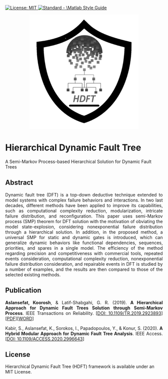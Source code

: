 <p align="left"> </p>

 <a href="https://opensource.org/licenses/MIT"><img src="https://img.shields.io/badge/License-MIT-yellow.svg" alt="License: MIT">
  <a href="https://standardjs.com"><img src="https://img.shields.io/badge/code_style-standard-brightgreen.svg" alt="Standard - \Matlab Style Guide"></a>

<p align="center">
 <img src="https://github.com/koo-ec/Hierarchical-Dynamic-Fault-Tree/blob/master/Pictures/HDFT_Logo.png" alt="HDFT_Logo"> </p>
 
# Hierarchical Dynamic Fault Tree
A Semi-Markov Process-based Hierarchical Solution for Dynamic Fault Trees

## Abstract
<p align="justify">Dynamic fault tree (DFT) is a top-down deductive technique extended to model systems with complex failure behaviors and interactions. In two last decades, different methods have been applied to improve its capabilities, such as computational complexity reduction, modularization, intricate failure distribution, and reconfiguration. This paper uses semi-Markov process (SMP) theorem for DFT solution with the motivation of obviating the model state-explosion, considering nonexponential failure distribution through a hierarchical solution. In addition, in the proposed method, a universal SMP for static and dynamic gates is introduced, which can generalize dynamic behaviors like functional dependencies, sequences, priorities, and spares in a single model. The efficiency of the method regarding precision and competitiveness with commercial tools, repeated events consideration, computational complexity reduction, nonexponential failure distribution consideration, and repairable events in DFT is studied by a number of examples, and the results are then compared to those of the selected existing methods.</p>

## Publication
<p align="justify"> <b>Aslansefat, Koorosh</b>, & Latif-Shabgahi, G. R. (2019). <b>A Hierarchical Approach for Dynamic Fault Trees Solution through Semi-Markov Process</b>. IEEE Transactions on Reliability. [<a href="https://doi.org/10.1109/TR.2019.2923893">DOI: 10.1109/TR.2019.2923893</a>][<a href = "https://github.com/koo-ec/Hierarchical-Dynamic-Fault-Tree/blob/master/Documents/A%20Hierarchical%20Approach%20for%20Dynamic%20Fault%20Trees%20Solution%20through%20Semi-Markov%20Process_Author_Version.pdf">PDF</a>][<a href = "https://github.com/koo-ec/Hierarchical-Dynamic-Fault-Tree/blob/master/Documents/A%20Hierarchical%20Approach%20for%20Dynamic%20Fault%20Trees%20Solution%20through%20Semi-Markov%20Process_Author_Version.docx">WORD</a>]
<p align="justify"> Kabir, S., Aslansefat, K., Sorokos, I., Papadopoulos, Y., & Konur, S. (2020). <b>A Hybrid Modular Approach for Dynamic Fault Tree Analysis</b>. IEEE Access. [<a href = "https://doi.org/10.1109/ACCESS.2020.2996643">DOI: 10.1109/ACCESS.2020.2996643</a>]
 
 
## License
Hierarchical Dynamic Fault Tree (HDFT) framework is available under an MIT License. 

